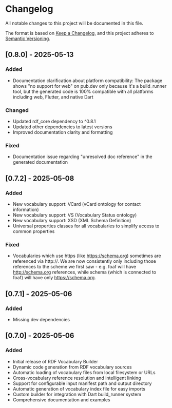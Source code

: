 # Changelog

All notable changes to this project will be documented in this file.

The format is based on [Keep a Changelog](https://keepachangelog.com/en/1.0.0/),
and this project adheres to [Semantic Versioning](https://semver.org/spec/v2.0.0.html).


## [0.8.0] - 2025-05-13

### Added
- Documentation clarification about platform compatibility: The package shows "no support for web" on pub.dev only because it's a build_runner tool, but the generated code is 100% compatible with all platforms including web, Flutter, and native Dart

### Changed
- Updated rdf_core dependency to ^0.8.1
- Updated other dependencies to latest versions
- Improved documentation clarity and formatting

### Fixed
- Documentation issue regarding "unresolved doc reference" in the generated documentation

## [0.7.2] - 2025-05-08

### Added
- New vocabulary support: VCard (vCard ontology for contact information)
- New vocabulary support: VS (Vocabulary Status ontology)
- New vocabulary support: XSD (XML Schema Definition)
- Universal properties classes for all vocabularies to simplify access to common properties

### Fixed
- Vocabularies which use https (like https://schema.org) sometimes are referenced via http://. We are now consistently only including those references to the scheme we first saw - e.g. foaf will have http://schema.org references, while schema (which is connected to foaf) will have only https://schema.org.

## [0.7.1] - 2025-05-06

### Added
- Missing dev dependencies

## [0.7.0] - 2025-05-06

### Added
- Initial release of RDF Vocabulary Builder
- Dynamic code generation from RDF vocabulary sources
- Automatic loading of vocabulary files from local filesystem or URLs
- Cross-vocabulary reference resolution and intelligent linking
- Support for configurable input manifest path and output directory
- Automatic generation of vocabulary index file for easy imports
- Custom builder for integration with Dart build_runner system
- Comprehensive documentation and examples
